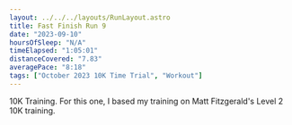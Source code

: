 ```yaml
---
layout: ../../../layouts/RunLayout.astro
title: Fast Finish Run 9
date: "2023-09-10"
hoursOfSleep: "N/A"
timeElapsed: "1:05:01"
distanceCovered: "7.83"
averagePace: "8:18"
tags: ["October 2023 10K Time Trial", "Workout"]
---
```


10K Training. For this one, I based my training on Matt Fitzgerald's Level 2 10K training.
